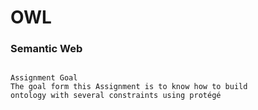 # OWL

### Semantic Web

```

Assignment Goal
The goal form this Assignment is to know how to build 
ontology with several constraints using protégé
